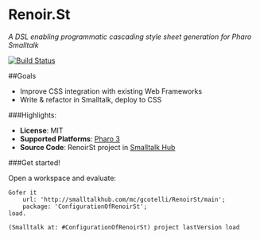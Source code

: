 Renoir.St
=========

*A DSL enabling programmatic cascading style sheet generation for Pharo Smalltalk*

[![Build Status](https://ci.inria.fr/pharo-contribution/buildStatus/icon?job=RenoirSt)](https://ci.inria.fr/pharo-contribution/job/RenoirSt/)

##Goals
- Improve CSS integration with existing Web Frameworks
- Write & refactor in Smalltalk, deploy to CSS

###Highlights:
- **License**: MIT
- **Supported Platforms**: [Pharo 3](http://www.pharo-project.org/)
- **Source Code**: RenoirSt project in [Smalltalk Hub](http://www.smalltalkhub.com)

###Get started!

Open a workspace and evaluate:

```smalltalk
Gofer it    
    url: 'http://smalltalkhub.com/mc/gcotelli/RenoirSt/main';
    package: 'ConfigurationOfRenoirSt';
load.

(Smalltalk at: #ConfigurationOfRenoirSt) project lastVersion load
```
